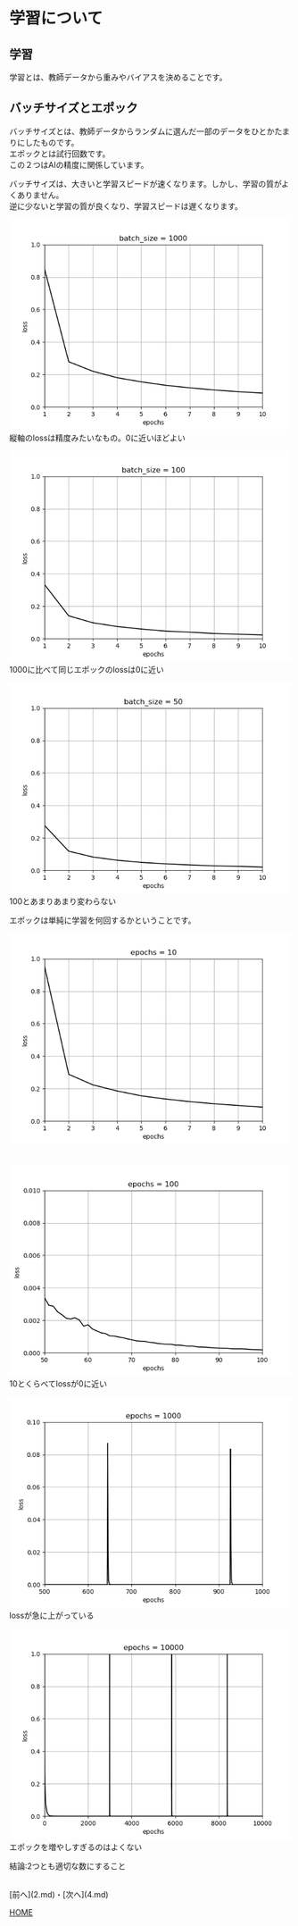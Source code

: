 # 学習について

## 学習
学習とは、教師データから重みやバイアスを決めることです。  

## バッチサイズとエポック
バッチサイズとは、教師データからランダムに選んだ一部のデータをひとかたまりにしたものです。  
エポックとは試行回数です。  
この２つはAIの精度に関係しています。  

バッチサイズは、大きいと学習スピードが速くなります。しかし、学習の質がよくありません。  
逆に少ないと学習の質が良くなり、学習スピードは遅くなります。　　

![1000](batch1000.png)  
縦軸のlossは精度みたいなもの。0に近いほどよい　　

![100](batch100.png)  
1000に比べて同じエポックのlossは0に近い  

![50](batch50.png)  
100とあまりあまり変わらない　　

エポックは単純に学習を何回するかということです。  

![10](epoch10.png)  
　

![100](epoch100.png)  
10とくらべてlossが0に近い  

![1000](epoch1000.png)  
lossが急に上がっている  

![10000](epoch10000.png)  
エポックを増やしすぎるのはよくない

結論:2つとも適切な数にすること



<br>
[前へ](2.md)・[次へ](4.md)

[HOME](index.md)
